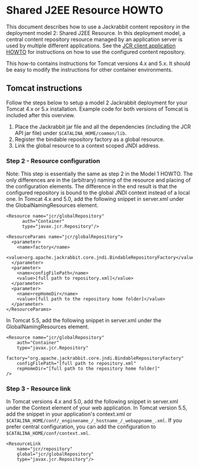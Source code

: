 <!--
   Licensed to the Apache Software Foundation (ASF) under one or more
   contributor license agreements.  See the NOTICE file distributed with
   this work for additional information regarding copyright ownership.
   The ASF licenses this file to You under the Apache License, Version 2.0
   (the "License"); you may not use this file except in compliance with
   the License.  You may obtain a copy of the License at

       http://www.apache.org/licenses/LICENSE-2.0

   Unless required by applicable law or agreed to in writing, software
   distributed under the License is distributed on an "AS IS" BASIS,
   WITHOUT WARRANTIES OR CONDITIONS OF ANY KIND, either express or implied.
   See the License for the specific language governing permissions and
   limitations under the License.
-->

Shared J2EE Resource HOWTO
==========================
This document describes how to use a Jackrabbit content repository in the
deployment model 2: Shared J2EE Resource. In this deployment model, a
central content repository resource managed by an application server is
used by multiple different applications. See the [JCR client application HOWTO](jcr-client-application-howto.html)
for instructions on how to use the configured content repository.

This how-to contains instructions for Tomcat versions 4.x and 5.x. It
should be easy to modify the instructions for other container environments.


Tomcat instructions
-------------------
Follow the steps below to setup a model 2 Jackrabbit deployment for your
Tomcat 4.x or 5.x installation. Example code for both versions of Tomcat is
included after this overview.

1. Place the Jackrabbit jar file and all the dependencies (including the JCR API jar file) under `$CATALINA_HOME/common/lib`.
2. Register the bindable repository factory as a global resource.
3. Link the global resource to a context scoped JNDI address.

### Step 2 - Resource configuration
Note: This step is essentially the same as step 2 in the Model 1 HOWTO. The
only differences are in the (arbitrary) naming of the resource and placing
of the configuration elements. The difference in the end result is that the
configured repository is bound to the global JNDI context instead of a
local one. In Tomcat 4.x and 5.0, add the following snippet in server.xml
under the GlobalNamingResources element.

    <Resource name="jcr/globalRepository"
    	  auth="Container"
    	  type="javax.jcr.Repository"/>
    
    <ResourceParams name="jcr/globalRepository">
      <parameter>
        <name>factory</name>
        <value>org.apache.jackrabbit.core.jndi.BindableRepositoryFactory</value>
      </parameter>
      <parameter>
        <name>configFilePath</name>
        <value>[full path to repository.xml]</value>
      </parameter>
      <parameter>
        <name>repHomeDir</name>
        <value>[full path to the repository home folder]</value>
      </parameter>
    </ResourceParams>


In Tomcat 5.5, add the following snippet in server.xml under the
GlobalNamingResources element.

    <Resource name="jcr/globalRepository"
        auth="Container"
        type="javax.jcr.Repository"
        factory="org.apache.jackrabbit.core.jndi.BindableRepositoryFactory"
        configFilePath="[full path to repository.xml"
        repHomeDir="[full path to the repository home folder]"
    />


### Step 3 - Resource link
In Tomcat versions 4.x and 5.0, add the following snippet in server.xml
under the Context element of your web application. In Tomcat version 5.5,
add the snippet in your application's context.xml or
`$CATALINA_HOME/conf/_enginename_/_hostname_/_webappname_.xml`. If you prefer
central configuration, you can add the configuration to
`$CATALINA_HOME/conf/context.xml`.

    <ResourceLink 
        name="jcr/repository"
        global="jcr/globalRepository"
        type="javax.jcr.Repository"/>

